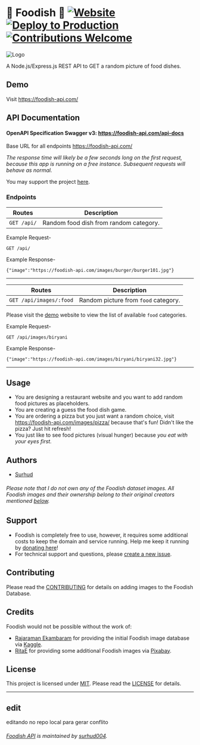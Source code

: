 # 🍲 Foodish 🍛 [![Website](https://img.shields.io/website?down_color=critical&down_message=down&logo=foodish-api&up_color=success&up_message=up&url=https%3A%2F%2Ffoodish-api.com%2F)](https://foodish-api.com/) [![Deploy to Production](https://github.com/surhud004/Foodish/actions/workflows/deploy.prod.yml/badge.svg)](https://github.com/surhud004/Foodish/actions/workflows/deploy.prod.yml) [![Contributions Welcome](https://img.shields.io/badge/contributions-welcome-green.svg?logo=github)](https://github.com/surhud004/Foodish/blob/main/CONTRIBUTING.md)

![Logo](https://github.com/surhud004/Foodish/blob/main/public/logo.ico 'Samosa')

A Node.js/Express.js REST API to GET a random picture of food dishes.

## Demo

Visit https://foodish-api.com/

## API Documentation

#### OpenAPI Specification Swagger v3: https://foodish-api.com/api-docs

Base URL for all endpoints https://foodish-api.com/

_The response time will likely be a few seconds long on the first request, because this app is running on a free instance. Subsequent requests will behave as normal._

You may support the project [here](#support).

### Endpoints

| Routes      | Description                            |
| ----------- | -------------------------------------- |
| `GET /api/` | Random food dish from random category. |

Example Request-

`GET /api/`

Example Response-

```
{"image":"https://foodish-api.com/images/burger/burger101.jpg"}
```

---

| Routes                  | Description                          |
| ----------------------- | ------------------------------------ |
| `GET /api/images/:food` | Random picture from `food` category. |

Please visit the [demo](https://github.com/surhud004/Foodish#demo) website to view the list of available `food` categories.

Example Request-

`GET /api/images/biryani`

Example Response-

```
{"image":"https://foodish-api.com/images/biryani/biryani32.jpg"}
```

---

## Usage

- You are designing a restaurant website and you want to add random food pictures as placeholders.
- You are creating a guess the food dish game.
- You are ordering a pizza but you just want a random choice, visit https://foodish-api.com/images/pizza/ because that's fun! Didn't like the pizza? Just hit refresh!
- You just like to see food pictures (visual hunger) because _you eat with your eyes first._

## Authors

- [Surhud](https://github.com/surhud004)

###### Please note that I do not own any of the Foodish dataset images. All Foodish images and their ownership belong to their original creators mentioned [below](#credits).

## Support

- Foodish is completely free to use, however, it requires some additional costs to keep the domain and service running. Help me keep it running by [donating here](https://www.paypal.com/donate/?business=WLR547JQ4WM92&no_recurring=0&item_name=To+keep+Foodish+running%21&currency_code=CAD)!
- For technical support and questions, please [create a new issue](https://github.com/surhud004/Foodish/issues/new).

## Contributing

Please read the [CONTRIBUTING](https://github.com/surhud004/Foodish/blob/main/CONTRIBUTING.md) for details on adding images to the Foodish Database.

## Credits

Foodish would not be possible without the work of:

- [Rajaraman Ekambaram](https://github.com/Rtech2014) for providing the initial Foodish image database via [Kaggle](https://www.kaggle.com/datasets).
- [RitaE](https://pixabay.com/users/ritae-19628/) for providing some additional Foodish images via [Pixabay](https://pixabay.com/).

## License

This project is licensed under [MIT](https://opensource.org/licenses/MIT). Please read the [LICENSE](https://github.com/surhud004/Foodish/blob/main/LICENSE) for details.

---

## edit

editando no repo local para gerar conflito

###### [Foodish API](https://github.com/surhud004/Foodish) is maintained by [surhud004](https://github.com/surhud004).
